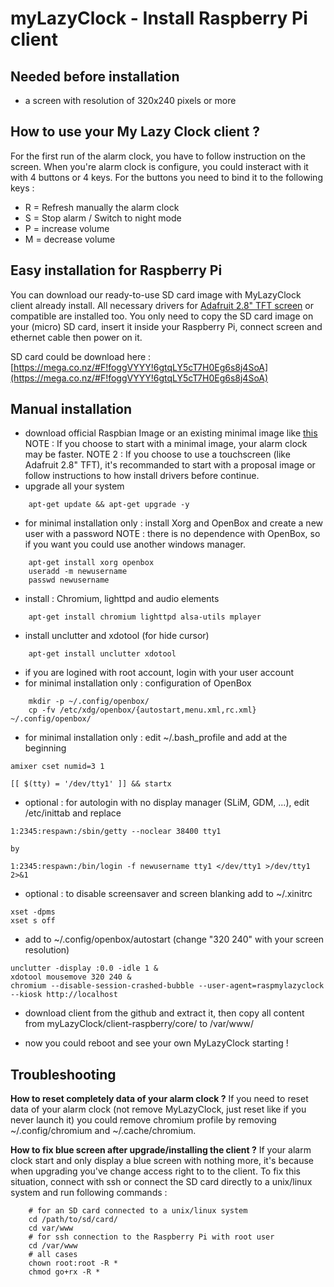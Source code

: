myLazyClock - Install Raspberry Pi client
===========

Needed before installation
-----------

- a screen with resolution of 320x240 pixels or more

How to use your My Lazy Clock client ?
-----------

For the first run of the alarm clock, you have to follow instruction on the screen.
When you're alarm clock is configure, you could insteract with it with 4 buttons or 4 keys. For the buttons you need to bind it to the following keys :

- R = Refresh manually the alarm clock
- S = Stop alarm / Switch to night mode
- P = increase volume
- M = decrease volume


Easy installation for Raspberry Pi
-----------

You can download our ready-to-use SD card image with MyLazyClock client already install. All necessary drivers for [Adafruit 2.8" TFT screen](https://www.adafruit.com/products/1601) or compatible are installed too. You only need to copy the SD card image on your (micro) SD card, insert it inside your Raspberry Pi, connect screen and ethernet cable then power on it.

SD card could be download here : [https://mega.co.nz/#F!foggVYYY!6gtqLY5cT7H0Eg6s8j4SoA](https://mega.co.nz/#F!foggVYYY!6gtqLY5cT7H0Eg6s8j4SoA)

Manual installation
-----------

- download official Raspbian Image or an existing minimal image like [this](http://sourceforge.net/projects/minibian/)
NOTE : If you choose to start with a minimal image, your alarm clock may be faster.
NOTE 2 : If you choose to use a touchscreen (like Adafruit 2.8" TFT), it's recommanded to start with a proposal image or follow instructions to how install drivers before continue.
- upgrade all your system
```
	apt-get update && apt-get upgrade -y
```
- for minimal installation only : install Xorg and OpenBox and create a new user with a password
NOTE : there is no dependence with OpenBox, so if you want you could use another windows manager.
```
	apt-get install xorg openbox
	useradd -m newusername
	passwd newusername
```
- install : Chromium, lighttpd and audio elements
```
	apt-get install chromium lighttpd alsa-utils mplayer
```
- install unclutter and xdotool (for hide cursor)
```
	apt-get install unclutter xdotool
```
- if you are logined with root account, login with your user account
- for minimal installation only : configuration of OpenBox
```
	mkdir -p ~/.config/openbox/
	cp -fv /etc/xdg/openbox/{autostart,menu.xml,rc.xml} ~/.config/openbox/
```
- for minimal installation only : edit ~/.bash_profile and add at the beginning
```
amixer cset numid=3 1

[[ $(tty) = '/dev/tty1' ]] && startx
```
- optional : for autologin with no display manager (SLiM, GDM, ...), edit /etc/inittab and replace
```
1:2345:respawn:/sbin/getty --noclear 38400 tty1
```
	by
```
1:2345:respawn:/bin/login -f newusername tty1 </dev/tty1 >/dev/tty1 2>&1
```
- optional : to disable screensaver and screen blanking add to ~/.xinitrc
```
xset -dpms
xset s off
```
- add to ~/.config/openbox/autostart (change "320 240" with your screen resolution)
```
unclutter -display :0.0 -idle 1 &
xdotool mousemove 320 240 &
chromium --disable-session-crashed-bubble --user-agent=raspmylazyclock --kiosk http://localhost
```
- download client from the github and extract it, then copy all content from myLazyClock/client-raspberry/core/ to /var/www/

- now you could reboot and see your own MyLazyClock starting !


Troubleshooting
-----------

**How to reset completely data of your alarm clock ?**
If you need to reset data of your alarm clock (not remove MyLazyClock, just reset like if you never launch it) you could remove chromium profile by removing ~/.config/chromium and ~/.cache/chromium.


**How to fix blue screen after upgrade/installing the client ?**
If your alarm clock start and only display a blue screen with nothing more, it's because when upgrading you've change access right to to the client. To fix this situation, connect with ssh or connect the SD card directly to a unix/linux system and run following commands :
```
	# for an SD card connected to a unix/linux system
	cd /path/to/sd/card/
	cd var/www
	# for ssh connection to the Raspberry Pi with root user
	cd /var/www
	# all cases
	chown root:root -R *
	chmod go+rx -R *
```
